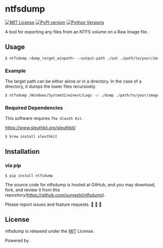 # ntfsdump

[![MIT License](http://img.shields.io/badge/license-MIT-blue.svg?style=flat)](LICENSE)
[![PyPI version](https://badge.fury.io/py/ntfsdump.svg)](https://badge.fury.io/py/ntfsdump)
[![Python Versions](https://img.shields.io/pypi/pyversions/ntfsdump.svg)](https://pypi.org/project/ntfsdump/)

A tool for exporting any files from an NTFS volume on a Raw Image file.


## Usage

```bash
$ ntfsdump <dump_target_winpath> --output-path ./out ./path/to/your/imagefile.raw
```

### Example
The target path can be either alone or in a directory.
In the case of a directory, it dumps the lower files recursively.

```.bash
$ ntfsdump /Windows/System32/winevt/Logs -o ./dump ./path/to/your/imagefile.raw
```

### Required Dependencies
This software requires `The Sleuth Kit`.

https://www.sleuthkit.org/sleuthkit/

```bash
$ brew install sleuthkit
```

## Installation

### via pip

```
$ pip install ntfsdump
```

The source code for ntfsdump is hosted at GitHub, and you may download, fork, and review it from this repository(https://github.com/sumeshi/ntfsdump).

Please report issues and feature requests. :sushi: :sushi: :sushi:

## License

ntfsdump is released under the [MIT](https://github.com/sumeshi/ntfsdump/blob/master/LICENSE) License.

Powered by [](https://github.com/omerbenamram/pyevtx-rs).  
